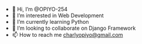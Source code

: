 - 👋 Hi, I’m @OPIYO-254
- 👀 I’m interested in Web Development
- 🌱 I’m currently learning Python
- 💞️ I’m looking to collaborate on Django Framework
- 📫 How to reach me charlyopiyo@gmail.com 

<!---
OPIYO-254/OPIYO-254 is a ✨ special ✨ repository because its `README.md` (this file) appears on your GitHub profile.
You can click the Preview link to take a look at your changes.
--->
